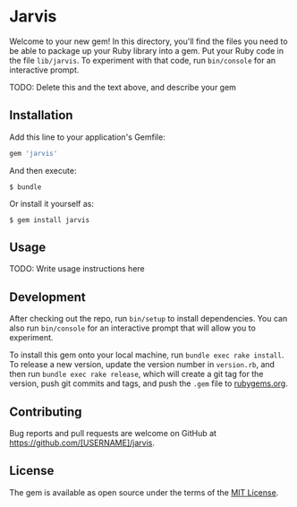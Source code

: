 # Jarvis

Welcome to your new gem! In this directory, you'll find the files you need to be able to package up your Ruby library into a gem. Put your Ruby code in the file `lib/jarvis`. To experiment with that code, run `bin/console` for an interactive prompt.

TODO: Delete this and the text above, and describe your gem

## Installation

Add this line to your application's Gemfile:

```ruby
gem 'jarvis'
```

And then execute:

    $ bundle

Or install it yourself as:

    $ gem install jarvis

## Usage

TODO: Write usage instructions here

## Development

After checking out the repo, run `bin/setup` to install dependencies. You can also run `bin/console` for an interactive prompt that will allow you to experiment.

To install this gem onto your local machine, run `bundle exec rake install`. To release a new version, update the version number in `version.rb`, and then run `bundle exec rake release`, which will create a git tag for the version, push git commits and tags, and push the `.gem` file to [rubygems.org](https://rubygems.org).

## Contributing

Bug reports and pull requests are welcome on GitHub at https://github.com/[USERNAME]/jarvis.


## License

The gem is available as open source under the terms of the [MIT License](http://opensource.org/licenses/MIT).

